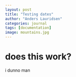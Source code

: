 ```yaml
---
layout: post
title: "Testing dates"
author: "Anders Lauridsen"
categories: journal
tags: [documentation]
image: mountains.jpg
---
```


# does this work?
i dunno man